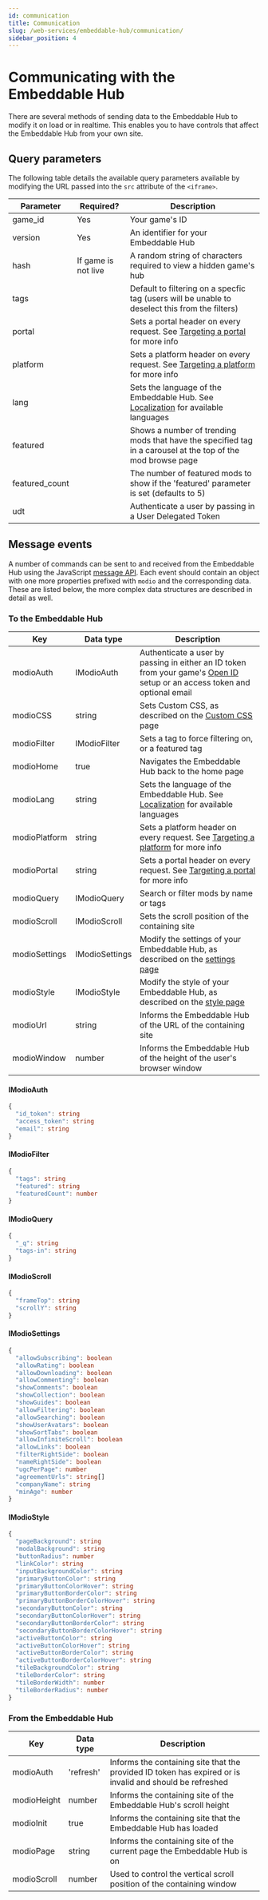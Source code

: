 ```yaml
---
id: communication
title: Communication
slug: /web-services/embeddable-hub/communication/
sidebar_position: 4
---
```


# Communicating with the Embeddable Hub

There are several methods of sending data to the Embeddable Hub to modify it on load or in realtime. This enables you to have controls that affect the Embeddable Hub from your own site.

## Query parameters

The following table details the available query parameters available by modifying the URL passed into the `src` attribute of the `<iframe>`.

| Parameter      | Required?           | Description                                                                                                          |
| -------------- | ------------------- | -------------------------------------------------------------------------------------------------------------------- |
| game_id        | Yes                 | Your game's ID                                                                                                       |
| version        | Yes                 | An identifier for your Embeddable Hub                                                                                |
| hash           | If game is not live | A random string of characters required to view a hidden game's hub                                                   |
| tags           |                     | Default to filtering on a specfic tag (users will be unable to deselect this from the filters)                       |
| portal         |                     | Sets a portal header on every request. See [Targeting a portal](/restapiref/#targeting-a-portal) for more info       |
| platform       |                     | Sets a platform header on every request. See [Targeting a platform](/restapiref/#targeting-a-platform) for more info |
| lang           |                     | Sets the language of the Embeddable Hub. See [Localization](/restapiref/#localization) for available languages       |
| featured       |                     | Shows a number of trending mods that have the specified tag in a carousel at the top of the mod browse page          |
| featured_count |                     | The number of featured mods to show if the 'featured' parameter is set (defaults to 5)                               |
| udt            |                     | Authenticate a user by passing in a User Delegated Token                                                             |

## Message events

A number of commands can be sent to and received from the Embeddable Hub using the JavaScript [message API](https://developer.mozilla.org/en-US/docs/Web/API/Window/postMessage). Each event should contain an object with one more properties prefixed with `modio` and the corresponding data. These are listed below, the more complex data structures are described in detail as well.

### To the Embeddable Hub

| Key           | Data type      | Description                                                                                                                                                       |
| ------------- | -------------- | ----------------------------------------------------------------------------------------------------------------------------------------------------------------- |
| modioAuth     | IModioAuth     | Authenticate a user by passing in either an ID token from your game's [Open ID](/web-services/authentication/openid/) setup or an access token and optional email |
| modioCSS      | string         | Sets Custom CSS, as described on the [Custom CSS](/web-services/embeddable-hub/custom-css/) page                                                                  |
| modioFilter   | IModioFilter   | Sets a tag to force filtering on, or a featured tag                                                                                                               |
| modioHome     | true           | Navigates the Embeddable Hub back to the home page                                                                                                                |
| modioLang     | string         | Sets the language of the Embeddable Hub. See [Localization](/restapiref/#localization) for available languages                                                    |
| modioPlatform | string         | Sets a platform header on every request. See [Targeting a platform](/restapiref/#targeting-a-platform) for more info                                              |
| modioPortal   | string         | Sets a portal header on every request. See [Targeting a portal](/restapiref/#targeting-a-portal) for more info                                                    |
| modioQuery    | IModioQuery    | Search or filter mods by name or tags                                                                                                                             |
| modioScroll   | IModioScroll   | Sets the scroll position of the containing site                                                                                                                   |
| modioSettings | IModioSettings | Modify the settings of your Embeddable Hub, as described on the [settings page](/web-services/embeddable-hub/settings/)                                           |
| modioStyle    | IModioStyle    | Modify the style of your Embeddable Hub, as described on the [style page](/web-services/embeddable-hub/style/)                                                    |
| modioUrl      | string         | Informs the Embeddable Hub of the URL of the containing site                                                                                                      |
| modioWindow   | number         | Informs the Embeddable Hub of the height of the user's browser window                                                                                             |

#### IModioAuth

```Typescript
{
  "id_token": string
  "access_token": string
  "email": string
}
```

#### IModioFilter

```Typescript
{
  "tags": string
  "featured": string
  "featuredCount": number
}
```

#### IModioQuery

```Typescript
{
  "_q": string
  "tags-in": string
}
```

#### IModioScroll

```Typescript
{
  "frameTop": string
  "scrollY": string
}
```

#### IModioSettings

```Typescript
{
  "allowSubscribing": boolean
  "allowRating": boolean
  "allowDownloading": boolean
  "allowCommenting": boolean
  "showComments": boolean
  "showCollection": boolean
  "showGuides": boolean
  "allowFiltering": boolean
  "allowSearching": boolean
  "showUserAvatars": boolean
  "showSortTabs": boolean
  "allowInfiniteScroll": boolean
  "allowLinks": boolean
  "filterRightSide": boolean
  "nameRightSide": boolean
  "ugcPerPage": number
  "agreementUrls": string[]
  "companyName": string
  "minAge": number
}
```

#### IModioStyle

```Typescript
{
  "pageBackground": string
  "modalBackground": string
  "buttonRadius": number
  "linkColor": string
  "inputBackgroundColor": string
  "primaryButtonColor": string
  "primaryButtonColorHover": string
  "primaryButtonBorderColor": string
  "primaryButtonBorderColorHover": string
  "secondaryButtonColor": string
  "secondaryButtonColorHover": string
  "secondaryButtonBorderColor": string
  "secondaryButtonBorderColorHover": string
  "activeButtonColor": string
  "activeButtonColorHover": string
  "activeButtonBorderColor": string
  "activeButtonBorderColorHover": string
  "tileBackgroundColor": string
  "tileBorderColor": string
  "tileBorderWidth": number
  "tileBorderRadius": number
}
```

### From the Embeddable Hub

| Key         | Data type | Description                                                                                              |
| ----------- | --------- | -------------------------------------------------------------------------------------------------------- |
| modioAuth   | 'refresh' | Informs the containing site that the provided ID token has expired or is invalid and should be refreshed |
| modioHeight | number    | Informs the containing site of the Embeddable Hub's scroll height                                        |
| modioInit   | true      | Informs the containing site that the Embeddable Hub has loaded                                           |
| modioPage   | string    | Informs the containing site of the current page the Embeddable Hub is on                                 |
| modioScroll | number    | Used to control the vertical scroll position of the containing window                                    |
